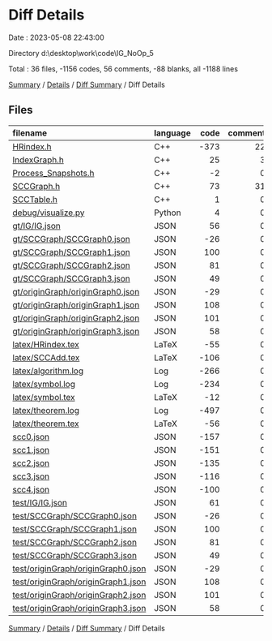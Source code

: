 # Diff Details

Date : 2023-05-08 22:43:00

Directory d:\\desktop\\work\\code\\IG_NoOp_5

Total : 36 files,  -1156 codes, 56 comments, -88 blanks, all -1188 lines

[Summary](results.md) / [Details](details.md) / [Diff Summary](diff.md) / Diff Details

## Files
| filename | language | code | comment | blank | total |
| :--- | :--- | ---: | ---: | ---: | ---: |
| [HRindex.h](/HRindex.h) | C++ | -373 | 22 | -18 | -369 |
| [IndexGraph.h](/IndexGraph.h) | C++ | 25 | 3 | -2 | 26 |
| [Process_Snapshots.h](/Process_Snapshots.h) | C++ | -2 | 0 | 0 | -2 |
| [SCCGraph.h](/SCCGraph.h) | C++ | 73 | 31 | 5 | 109 |
| [SCCTable.h](/SCCTable.h) | C++ | 1 | 0 | 0 | 1 |
| [debug/visualize.py](/debug/visualize.py) | Python | 4 | 0 | 0 | 4 |
| [gt/IG/IG.json](/gt/IG/IG.json) | JSON | 56 | 0 | 0 | 56 |
| [gt/SCCGraph/SCCGraph0.json](/gt/SCCGraph/SCCGraph0.json) | JSON | -26 | 0 | 0 | -26 |
| [gt/SCCGraph/SCCGraph1.json](/gt/SCCGraph/SCCGraph1.json) | JSON | 100 | 0 | 1 | 101 |
| [gt/SCCGraph/SCCGraph2.json](/gt/SCCGraph/SCCGraph2.json) | JSON | 81 | 0 | 1 | 82 |
| [gt/SCCGraph/SCCGraph3.json](/gt/SCCGraph/SCCGraph3.json) | JSON | 49 | 0 | 1 | 50 |
| [gt/originGraph/originGraph0.json](/gt/originGraph/originGraph0.json) | JSON | -29 | 0 | 0 | -29 |
| [gt/originGraph/originGraph1.json](/gt/originGraph/originGraph1.json) | JSON | 108 | 0 | 1 | 109 |
| [gt/originGraph/originGraph2.json](/gt/originGraph/originGraph2.json) | JSON | 101 | 0 | 1 | 102 |
| [gt/originGraph/originGraph3.json](/gt/originGraph/originGraph3.json) | JSON | 58 | 0 | 1 | 59 |
| [latex/HRindex.tex](/latex/HRindex.tex) | LaTeX | -55 | 0 | -6 | -61 |
| [latex/SCCAdd.tex](/latex/SCCAdd.tex) | LaTeX | -106 | 0 | -7 | -113 |
| [latex/algorithm.log](/latex/algorithm.log) | Log | -266 | 0 | -17 | -283 |
| [latex/symbol.log](/latex/symbol.log) | Log | -234 | 0 | -17 | -251 |
| [latex/symbol.tex](/latex/symbol.tex) | LaTeX | -12 | 0 | -1 | -13 |
| [latex/theorem.log](/latex/theorem.log) | Log | -497 | 0 | -23 | -520 |
| [latex/theorem.tex](/latex/theorem.tex) | LaTeX | -56 | 0 | -9 | -65 |
| [scc0.json](/scc0.json) | JSON | -157 | 0 | -1 | -158 |
| [scc1.json](/scc1.json) | JSON | -151 | 0 | -1 | -152 |
| [scc2.json](/scc2.json) | JSON | -135 | 0 | -1 | -136 |
| [scc3.json](/scc3.json) | JSON | -116 | 0 | -1 | -117 |
| [scc4.json](/scc4.json) | JSON | -100 | 0 | -1 | -101 |
| [test/IG/IG.json](/test/IG/IG.json) | JSON | 61 | 0 | 0 | 61 |
| [test/SCCGraph/SCCGraph0.json](/test/SCCGraph/SCCGraph0.json) | JSON | -26 | 0 | 0 | -26 |
| [test/SCCGraph/SCCGraph1.json](/test/SCCGraph/SCCGraph1.json) | JSON | 100 | 0 | 1 | 101 |
| [test/SCCGraph/SCCGraph2.json](/test/SCCGraph/SCCGraph2.json) | JSON | 81 | 0 | 1 | 82 |
| [test/SCCGraph/SCCGraph3.json](/test/SCCGraph/SCCGraph3.json) | JSON | 49 | 0 | 1 | 50 |
| [test/originGraph/originGraph0.json](/test/originGraph/originGraph0.json) | JSON | -29 | 0 | 0 | -29 |
| [test/originGraph/originGraph1.json](/test/originGraph/originGraph1.json) | JSON | 108 | 0 | 1 | 109 |
| [test/originGraph/originGraph2.json](/test/originGraph/originGraph2.json) | JSON | 101 | 0 | 1 | 102 |
| [test/originGraph/originGraph3.json](/test/originGraph/originGraph3.json) | JSON | 58 | 0 | 1 | 59 |

[Summary](results.md) / [Details](details.md) / [Diff Summary](diff.md) / Diff Details